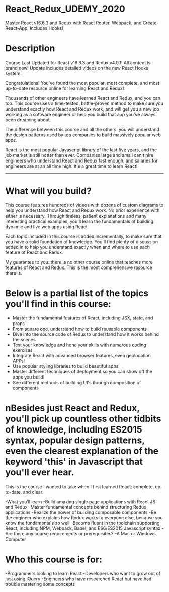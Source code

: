 # React_Redux_UDEMY_2020

Master React v16.6.3 and Redux with React Router, Webpack, and Create-React-App. Includes Hooks!

# Description

Course Last Updated for React v16.6.3 and Redux v4.0.1!  All content is brand new!  Update includes detailed videos on the new React Hooks system.

Congratulations!  You've found the most popular, most complete, and most up-to-date resource online for learning React and Redux!

Thousands of other engineers have learned React and Redux, and you can too.  This course uses a time-tested, battle-proven method to make sure you understand exactly how React and Redux work, and will get you a new job working as a software engineer or help you build that app you've always been dreaming about.

The difference between this course and all the others: you will understand the design patterns used by top companies to build massively popular web apps.

React is the most popular Javascript library of the last five years, and the job market is still hotter than ever.  Companies large and small can't hire engineers who understand React and Redux fast enough, and salaries for engineers are at an all time high.  It's a great time to learn React!

----------------------

# What will you build?

This course features hundreds of videos with dozens of custom diagrams to help you understand how React and Redux work.  No prior experience with either is necessary. Through tireless, patient explanations and many interesting practical examples, you'll learn the fundamentals of building dynamic and live web apps using React.

Each topic included in this course is added incrementally, to make sure that you have a solid foundation of knowledge.  You'll find plenty of discussion added in to help you understand exactly when and where to use each feature of React and Redux.

My guarantee to you: there is no other course online that teaches more features of React and Redux.  This is the most comprehensive resource there is.



# Below is a partial list of the topics you'll find in this course:

- Master the fundamental features of React, including JSX, state, and props
- From square one, understand how to build reusable components
- Dive into the source code of Redux to understand how it works behind the scenes
- Test your knowledge and hone your skills with numerous coding exercises
- Integrate React with advanced browser features, even geolocation API's!
- Use popular styling libraries to build beautiful apps
- Master different techniques of deployment so you can show off the apps you build!
- See different methods of building UI's through composition of components

# nBesides just React and Redux, you'll pick up countless other tidbits of knowledge, including ES2015 syntax, popular design patterns, even the clearest explanation of the keyword 'this' in Javascript that you'll ever hear.

This is the course I wanted to take when I first learned React: complete, up-to-date, and clear.

-What you’ll learn
-Build amazing single page applications with React JS and Redux
-Master fundamental concepts behind structuring Redux applications
-Realize the power of building composable components
-Be the engineer who explains how Redux works to everyone else, because you know the fundamentals so well
-Become fluent in the toolchain supporting React, including NPM, Webpack, Babel, and ES6/ES2015 Javascript syntax
-Are there any course requirements or prerequisites?
-A Mac or Windows Computer

# Who this course is for:
-Programmers looking to learn React
-Developers who want to grow out of just using jQuery
-Engineers who have researched React but have had trouble mastering some concepts
